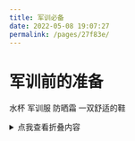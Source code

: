 ```yaml
---
title: 军训必备
date: 2022-05-08 19:07:27
permalink: /pages/27f83e/
---
```

# 军训前的准备
 水杯 军训服 防晒霜 一双舒适的鞋

<details>
<summary>点我查看折叠内容</summary>

 <ul>
     <li>1.路径：a:自己在网上购买自己喜欢的 
  b:到大学生服务中心（办校园卡的地方）进行购买
  c:当然，如果感觉比较贵可以到学校的二手群里进行挑选。寻找自己想要的
  个人建议： 最好自己准备一个腰带，因为并不是每个人都正好穿着军训衣服正好合适<>
     <li>2.防晒霜： 还是可以适当的购入一些，效果还是可以的。<>
     <li>3.一双舒适的鞋： 大家都知道军训肯定是要站军姿的，这就需要一双舒服的鞋了，最好选鞋底软绵绵的比较舒适。<>
 </ul>
</details>